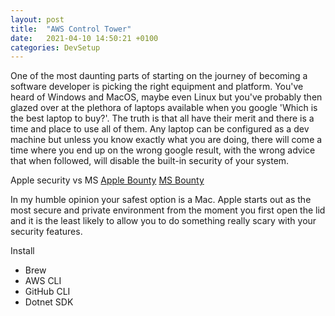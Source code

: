 ```yaml
---
layout: post
title:  "AWS Control Tower"
date:   2021-04-10 14:50:21 +0100
categories: DevSetup
---
```

One of the most daunting parts of starting on the journey of becoming a software developer is picking the right equipment and platform. You've heard of Windows and MacOS, maybe even Linux but you've probably then glazed over at the plethora of laptops available when you google 'Which is the best laptop to buy?'. The truth is that all have their merit and there is a time and place to use all of them. Any laptop can be configured as a dev machine but unless you know exactly what you are doing, there will come a time where you end up on the wrong google result, with the wrong advice that when followed, will disable the built-in security of your system. 

Apple security vs MS
[Apple Bounty](https://developer.apple.com/security-bounty/)
[MS Bounty](https://www.microsoft.com/en-us/msrc/bounty)


In my humble opinion your safest option is a Mac. Apple starts out as the most secure and private environment from the moment you first open the lid and it is the least likely to allow you to do something really scary with your security features. 

Install
- Brew
- AWS CLI
- GitHub CLI
- Dotnet SDK